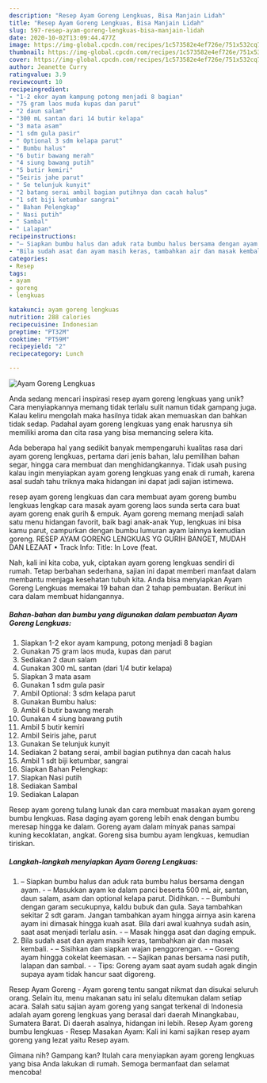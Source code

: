 ```yaml
---
description: "Resep Ayam Goreng Lengkuas, Bisa Manjain Lidah"
title: "Resep Ayam Goreng Lengkuas, Bisa Manjain Lidah"
slug: 597-resep-ayam-goreng-lengkuas-bisa-manjain-lidah
date: 2020-10-02T13:09:44.477Z
image: https://img-global.cpcdn.com/recipes/1c573582e4ef726e/751x532cq70/ayam-goreng-lengkuas-foto-resep-utama.jpg
thumbnail: https://img-global.cpcdn.com/recipes/1c573582e4ef726e/751x532cq70/ayam-goreng-lengkuas-foto-resep-utama.jpg
cover: https://img-global.cpcdn.com/recipes/1c573582e4ef726e/751x532cq70/ayam-goreng-lengkuas-foto-resep-utama.jpg
author: Jeanette Curry
ratingvalue: 3.9
reviewcount: 10
recipeingredient:
- "1-2 ekor ayam kampung potong menjadi 8 bagian"
- "75 gram laos muda kupas dan parut"
- "2 daun salam"
- "300 mL santan dari 14 butir kelapa"
- "3 mata asam"
- "1 sdm gula pasir"
- " Optional 3 sdm kelapa parut"
- " Bumbu halus"
- "6 butir bawang merah"
- "4 siung bawang putih"
- "5 butir kemiri"
- "Seiris jahe parut"
- " Se telunjuk kunyit"
- "2 batang serai ambil bagian putihnya dan cacah halus"
- "1 sdt biji ketumbar sangrai"
- " Bahan Pelengkap"
- " Nasi putih"
- " Sambal"
- " Lalapan"
recipeinstructions:
- "– Siapkan bumbu halus dan aduk rata bumbu halus bersama dengan ayam. – Masukkan ayam ke dalam panci beserta 500 mL air, santan, daun salam, asam dan optional kelapa parut. Didihkan. – Bumbuhi dengan garam secukupnya, kaldu bubuk dan gula. Saya tambahkan sekitar 2 sdt garam. Jangan tambahkan ayam hingga airnya asin karena ayam ini dimasak hingga kuah asat. Bila dari awal kuahnya sudah asin, saat asat menjadi terlalu asin. – Masak hingga asat dan daging empuk."
- "Bila sudah asat dan ayam masih keras, tambahkan air dan masak kembali. – Sisihkan dan siapkan wajan penggorengan. – Goreng ayam hingga cokelat keemasan. – Sajikan panas bersama nasi putih, lalapan dan sambal.  Tips: Goreng ayam saat ayam sudah agak dingin supaya ayam tidak hancur saat digoreng."
categories:
- Resep
tags:
- ayam
- goreng
- lengkuas

katakunci: ayam goreng lengkuas 
nutrition: 288 calories
recipecuisine: Indonesian
preptime: "PT32M"
cooktime: "PT59M"
recipeyield: "2"
recipecategory: Lunch

---
```



![Ayam Goreng Lengkuas](https://img-global.cpcdn.com/recipes/1c573582e4ef726e/751x532cq70/ayam-goreng-lengkuas-foto-resep-utama.jpg)

Anda sedang mencari inspirasi resep ayam goreng lengkuas yang unik? Cara menyiapkannya memang tidak terlalu sulit namun tidak gampang juga. Kalau keliru mengolah maka hasilnya tidak akan memuaskan dan bahkan tidak sedap. Padahal ayam goreng lengkuas yang enak harusnya sih memiliki aroma dan cita rasa yang bisa memancing selera kita.

Ada beberapa hal yang sedikit banyak mempengaruhi kualitas rasa dari ayam goreng lengkuas, pertama dari jenis bahan, lalu pemilihan bahan segar, hingga cara membuat dan menghidangkannya. Tidak usah pusing kalau ingin menyiapkan ayam goreng lengkuas yang enak di rumah, karena asal sudah tahu triknya maka hidangan ini dapat jadi sajian istimewa.

resep ayam goreng lengkuas dan cara membuat ayam goreng bumbu lengkuas lengkap cara masak ayam goreng laos sunda serta cara buat ayam goreng enak gurih &amp; empuk. Ayam goreng memang menjadi salah satu menu hidangan favorit, baik bagi anak-anak Yup, lengkuas ini bisa kamu parut, campurkan dengan bumbu lumuran ayam lainnya kemudian goreng. RESEP AYAM GORENG LENGKUAS YG GURIH BANGET, MUDAH DAN LEZAAT • Track Info: Title: In Love (feat.


Nah, kali ini kita coba, yuk, ciptakan ayam goreng lengkuas sendiri di rumah. Tetap berbahan sederhana, sajian ini dapat memberi manfaat dalam membantu menjaga kesehatan tubuh kita. Anda bisa menyiapkan Ayam Goreng Lengkuas memakai 19 bahan dan 2 tahap pembuatan. Berikut ini cara dalam membuat hidangannya.

<!--inarticleads1-->

##### Bahan-bahan dan bumbu yang digunakan dalam pembuatan Ayam Goreng Lengkuas:

1. Siapkan 1-2 ekor ayam kampung, potong menjadi 8 bagian
1. Gunakan 75 gram laos muda, kupas dan parut
1. Sediakan 2 daun salam
1. Gunakan 300 mL santan (dari 1/4 butir kelapa)
1. Siapkan 3 mata asam
1. Gunakan 1 sdm gula pasir
1. Ambil  Optional: 3 sdm kelapa parut
1. Gunakan  Bumbu halus:
1. Ambil 6 butir bawang merah
1. Gunakan 4 siung bawang putih
1. Ambil 5 butir kemiri
1. Ambil Seiris jahe, parut
1. Gunakan  Se telunjuk kunyit
1. Sediakan 2 batang serai, ambil bagian putihnya dan cacah halus
1. Ambil 1 sdt biji ketumbar, sangrai
1. Siapkan  Bahan Pelengkap:
1. Siapkan  Nasi putih
1. Sediakan  Sambal
1. Sediakan  Lalapan


Resep ayam goreng tulang lunak dan cara membuat masakan ayam goreng bumbu lengkuas. Rasa daging ayam goreng lebih enak dengan bumbu meresap hingga ke dalam. Goreng ayam dalam minyak panas sampai kuning kecoklatan, angkat. Goreng sisa bumbu ayam lengkuas, kemudian tiriskan. 

<!--inarticleads2-->

##### Langkah-langkah menyiapkan Ayam Goreng Lengkuas:

1. – Siapkan bumbu halus dan aduk rata bumbu halus bersama dengan ayam. - – Masukkan ayam ke dalam panci beserta 500 mL air, santan, daun salam, asam dan optional kelapa parut. Didihkan. - – Bumbuhi dengan garam secukupnya, kaldu bubuk dan gula. Saya tambahkan sekitar 2 sdt garam. Jangan tambahkan ayam hingga airnya asin karena ayam ini dimasak hingga kuah asat. Bila dari awal kuahnya sudah asin, saat asat menjadi terlalu asin. - – Masak hingga asat dan daging empuk.
1. Bila sudah asat dan ayam masih keras, tambahkan air dan masak kembali. - – Sisihkan dan siapkan wajan penggorengan. - – Goreng ayam hingga cokelat keemasan. - – Sajikan panas bersama nasi putih, lalapan dan sambal. -  - Tips: Goreng ayam saat ayam sudah agak dingin supaya ayam tidak hancur saat digoreng.


Resep Ayam Goreng - Ayam goreng tentu sangat nikmat dan disukai seluruh orang. Selain itu, menu makanan satu ini selalu ditemukan dalam setiap acara. Salah satu sajian ayam goreng yang sangat terkenal di Indonesia adalah ayam goreng lengkuas yang berasal dari daerah Minangkabau, Sumatera Barat. Di daerah asalnya, hidangan ini lebih. Resep Ayam goreng bumbu lengkuas - Resep Masakan Ayam: Kali ini kami sajikan resep ayam goreng yang lezat yaitu Resep ayam. 

Gimana nih? Gampang kan? Itulah cara menyiapkan ayam goreng lengkuas yang bisa Anda lakukan di rumah. Semoga bermanfaat dan selamat mencoba!
